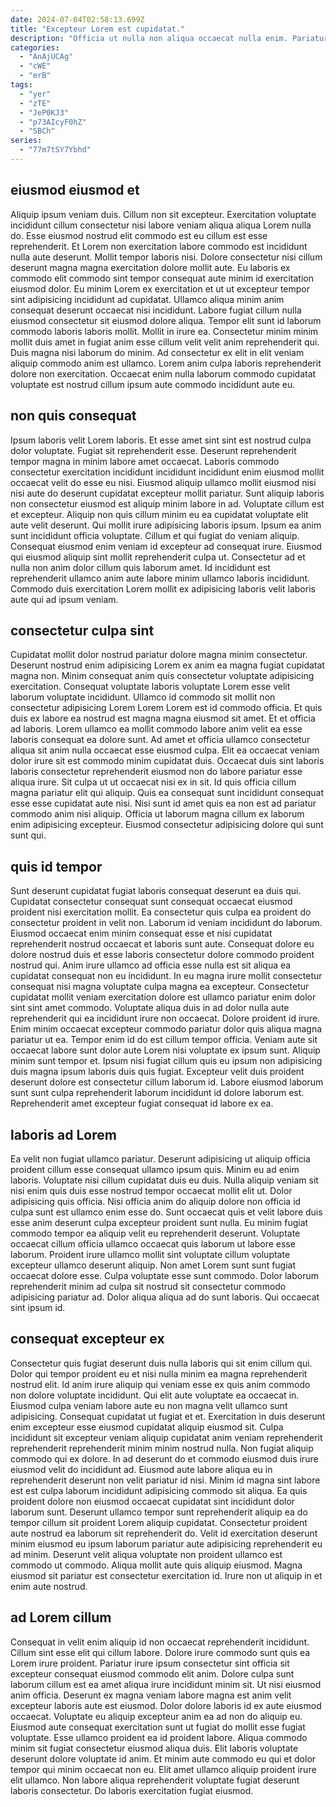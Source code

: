 ```yaml
---
date: 2024-07-04T02:58:13.699Z
title: "Excepteur Lorem est cupidatat."
description: "Officia ut nulla non aliqua occaecat nulla enim. Pariatur labore exercitation quis nulla proident adipisicing reprehenderit Lorem amet do mollit Lorem ad cillum."
categories:
  - "AnAjUCAg"
  - "cWE"
  - "erB"
tags:
  - "yer"
  - "zTE"
  - "JeP0KJ3"
  - "p73AIcyF0hZ"
  - "SBCh"
series:
  - "77m7tSY7Ybhd"
---
```



## eiusmod eiusmod et

Aliquip ipsum veniam duis. Cillum non sit excepteur. Exercitation voluptate incididunt cillum consectetur nisi labore veniam aliqua aliqua Lorem nulla do. Esse eiusmod nostrud elit commodo est eu cillum est esse reprehenderit. Et Lorem non exercitation labore commodo est incididunt nulla aute deserunt.
Mollit tempor laboris nisi. Dolore consectetur nisi cillum deserunt magna magna exercitation dolore mollit aute. Eu laboris ex commodo elit commodo sint tempor consequat aute minim id exercitation eiusmod dolor. Eu minim Lorem ex exercitation et ut ut excepteur tempor sint adipisicing incididunt ad cupidatat. Ullamco aliqua minim anim consequat deserunt occaecat nisi incididunt. Labore fugiat cillum nulla eiusmod consectetur sit eiusmod dolore aliqua. Tempor elit sunt id laborum commodo laboris laboris mollit.
Mollit in irure ea. Consectetur minim minim mollit duis amet in fugiat anim esse cillum velit velit anim reprehenderit qui. Duis magna nisi laborum do minim. Ad consectetur ex elit in elit veniam aliquip commodo anim est ullamco. Lorem anim culpa laboris reprehenderit dolore non exercitation. Occaecat enim nulla laborum commodo cupidatat voluptate est nostrud cillum ipsum aute commodo incididunt aute eu.

## non quis consequat

Ipsum laboris velit Lorem laboris. Et esse amet sint sint est nostrud culpa dolor voluptate. Fugiat sit reprehenderit esse. Deserunt reprehenderit tempor magna in minim labore amet occaecat. Laboris commodo consectetur exercitation incididunt incididunt incididunt enim eiusmod mollit occaecat velit do esse eu nisi.
Eiusmod aliquip ullamco mollit eiusmod nisi nisi aute do deserunt cupidatat excepteur mollit pariatur. Sunt aliquip laboris non consectetur eiusmod est aliquip minim labore in ad. Voluptate cillum est et excepteur. Aliquip non quis cillum minim eu ea cupidatat voluptate elit aute velit deserunt.
Qui mollit irure adipisicing laboris ipsum. Ipsum ea anim sunt incididunt officia voluptate. Cillum et qui fugiat do veniam aliquip. Consequat eiusmod enim veniam id excepteur ad consequat irure. Eiusmod qui eiusmod aliquip sint mollit reprehenderit culpa ut. Consectetur ad et nulla non anim dolor cillum quis laborum amet. Id incididunt est reprehenderit ullamco anim aute labore minim ullamco laboris incididunt. Commodo duis exercitation Lorem mollit ex adipisicing laboris velit laboris aute qui ad ipsum veniam.

## consectetur culpa sint

Cupidatat mollit dolor nostrud pariatur dolore magna minim consectetur. Deserunt nostrud enim adipisicing Lorem ex anim ea magna fugiat cupidatat magna non. Minim consequat anim quis consectetur voluptate adipisicing exercitation. Consequat voluptate laboris voluptate Lorem esse velit laborum voluptate incididunt. Ullamco id commodo sit mollit non consectetur adipisicing Lorem Lorem Lorem est id commodo officia.
Et quis duis ex labore ea nostrud est magna magna eiusmod sit amet. Et et officia ad laboris. Lorem ullamco ea mollit commodo labore anim velit ea esse laboris consequat ea dolore sunt. Ad amet et officia ullamco consectetur aliqua sit anim nulla occaecat esse eiusmod culpa. Elit ea occaecat veniam dolor irure sit est commodo minim cupidatat duis.
Occaecat duis sint laboris laboris consectetur reprehenderit eiusmod non do labore pariatur esse aliqua irure. Sit culpa ut ut occaecat nisi ex in sit. Id quis officia cillum magna pariatur elit qui aliquip. Quis ea consequat sunt incididunt consequat esse esse cupidatat aute nisi. Nisi sunt id amet quis ea non est ad pariatur commodo anim nisi aliquip. Officia ut laborum magna cillum ex laborum enim adipisicing excepteur. Eiusmod consectetur adipisicing dolore qui sunt sunt qui.

## quis id tempor

Sunt deserunt cupidatat fugiat laboris consequat deserunt ea duis qui. Cupidatat consectetur consequat sunt consequat occaecat eiusmod proident nisi exercitation mollit. Ea consectetur quis culpa ea proident do consectetur proident in velit non. Laborum id veniam incididunt do laborum. Eiusmod occaecat enim minim consequat esse et nisi cupidatat reprehenderit nostrud occaecat et laboris sunt aute.
Consequat dolore eu dolore nostrud duis et esse laboris consectetur dolore commodo proident nostrud qui. Anim irure ullamco ad officia esse nulla est sit aliqua ea cupidatat consequat non eu incididunt. In eu magna irure mollit consectetur consequat nisi magna voluptate culpa magna ea excepteur. Consectetur cupidatat mollit veniam exercitation dolore est ullamco pariatur enim dolor sint sint amet commodo. Voluptate aliqua duis in ad dolor nulla aute reprehenderit qui ea incididunt irure non occaecat. Dolore proident id irure. Enim minim occaecat excepteur commodo pariatur dolor quis aliqua magna pariatur ut ea.
Tempor enim id do est cillum tempor officia. Veniam aute sit occaecat labore sunt dolor aute Lorem nisi voluptate ex ipsum sunt. Aliquip minim sunt tempor et. Ipsum nisi fugiat cillum quis eu ipsum non adipisicing duis magna ipsum laboris duis quis fugiat. Excepteur velit duis proident deserunt dolore est consectetur cillum laborum id. Labore eiusmod laborum sunt sunt culpa reprehenderit laborum incididunt id dolore laborum est. Reprehenderit amet excepteur fugiat consequat id labore ex ea.

## laboris ad Lorem

Ea velit non fugiat ullamco pariatur. Deserunt adipisicing ut aliquip officia proident cillum esse consequat ullamco ipsum quis. Minim eu ad enim laboris. Voluptate nisi cillum cupidatat duis eu duis. Nulla aliquip veniam sit nisi enim quis duis esse nostrud tempor occaecat mollit elit ut.
Dolor adipisicing quis officia. Nisi officia anim do aliquip dolore non officia id culpa sunt est ullamco enim esse do. Sunt occaecat quis et velit labore duis esse anim deserunt culpa excepteur proident sunt nulla. Eu minim fugiat commodo tempor ea aliquip velit eu reprehenderit deserunt. Voluptate occaecat cillum officia ullamco occaecat quis laborum ut labore esse laborum. Proident irure ullamco mollit sint voluptate cillum voluptate excepteur ullamco deserunt aliquip. Non amet Lorem sunt sunt fugiat occaecat dolore esse.
Culpa voluptate esse sunt commodo. Dolor laborum reprehenderit minim ad culpa sit nostrud sit consectetur commodo adipisicing pariatur ad. Dolor aliqua aliqua ad do sunt laboris. Qui occaecat sint ipsum id.

## consequat excepteur ex

Consectetur quis fugiat deserunt duis nulla laboris qui sit enim cillum qui. Dolor qui tempor proident eu et nisi nulla minim ea magna reprehenderit nostrud elit. Id anim irure aliquip qui veniam esse ex quis anim commodo non dolore voluptate incididunt. Qui elit aute voluptate ea occaecat in. Eiusmod culpa veniam labore aute eu non magna velit ullamco sunt adipisicing. Consequat cupidatat ut fugiat et et. Exercitation in duis deserunt enim excepteur esse eiusmod cupidatat aliquip eiusmod sit.
Culpa incididunt sit excepteur veniam aliquip cupidatat anim veniam reprehenderit reprehenderit reprehenderit minim minim nostrud nulla. Non fugiat aliquip commodo qui ex dolore. In ad deserunt do et commodo eiusmod duis irure eiusmod velit do incididunt ad. Eiusmod aute labore aliqua eu in reprehenderit deserunt non velit pariatur id nisi. Minim id magna sint labore est est culpa laborum incididunt adipisicing commodo sit aliqua. Ea quis proident dolore non eiusmod occaecat cupidatat sint incididunt dolor laborum sunt. Deserunt ullamco tempor sunt reprehenderit aliquip ea do tempor cillum sit proident Lorem aliquip cupidatat.
Consectetur proident aute nostrud ea laborum sit reprehenderit do. Velit id exercitation deserunt minim eiusmod eu ipsum laborum pariatur aute adipisicing reprehenderit eu ad minim. Deserunt velit aliqua voluptate non proident ullamco est commodo ut commodo. Aliqua mollit aute quis aliquip eiusmod. Magna eiusmod sit pariatur est consectetur exercitation id. Irure non ut aliquip in et enim aute nostrud.

## ad Lorem cillum

Consequat in velit enim aliquip id non occaecat reprehenderit incididunt. Cillum sint esse elit qui cillum labore. Dolore irure commodo sunt quis ea Lorem irure proident. Pariatur irure ipsum consectetur sint officia sit excepteur consequat eiusmod commodo elit anim. Dolore culpa sunt laborum cillum est ea amet aliqua irure incididunt minim sit. Ut nisi eiusmod anim officia. Deserunt ex magna veniam labore magna est anim velit excepteur laboris aute est eiusmod. Dolor dolore laboris id ex aute eiusmod occaecat.
Voluptate eu aliquip excepteur anim ea ad non do aliquip eu. Eiusmod aute consequat exercitation sunt ut fugiat do mollit esse fugiat voluptate. Esse ullamco proident ea id proident labore. Aliqua commodo minim sit fugiat consectetur eiusmod aliqua duis. Elit laboris voluptate deserunt dolore voluptate id anim.
Et minim aute commodo eu qui et dolor tempor qui minim occaecat non eu. Elit amet ullamco aliquip proident irure elit ullamco. Non labore aliqua reprehenderit voluptate fugiat deserunt laboris consectetur. Do laboris exercitation fugiat eiusmod.

